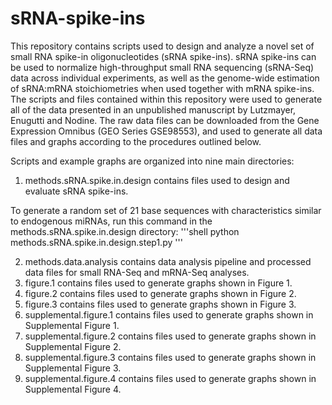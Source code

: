 # sRNA-spike-ins
This repository contains scripts used to design and analyze a novel set of small RNA spike-in oligonucleotides (sRNA spike-ins). sRNA spike-ins can be used to normalize high-throughput small RNA sequencing (sRNA-Seq) data across individual experiments, as well as the genome-wide estimation of sRNA:mRNA stoichiometries when used together with mRNA spike-ins. The scripts and files contained within this repository were used to generate all of the data presented in an unpublished manuscript by Lutzmayer, Enugutti and Nodine. The raw data files can be downloaded from the Gene Expression Omnibus (GEO Series GSE98553), and used to generate all data files and graphs according to the procedures outlined below.

Scripts and example graphs are organized into nine main directories:

1. methods.sRNA.spike.in.design contains files used to design and evaluate sRNA spike-ins.

To generate a random set of 21 base sequences with characteristics similar to endogenous miRNAs, run this command in the methods.sRNA.spike.in.design directory: 
'''shell
python methods.sRNA.spike.in.design.step1.py
'''

2. methods.data.analysis contains data analysis pipeline and processed data files for small RNA-Seq and mRNA-Seq analyses.
3. figure.1 contains files used to generate graphs shown in Figure 1.
4. figure.2 contains files used to generate graphs shown in Figure 2.
5. figure.3 contains files used to generate graphs shown in Figure 3. 
6. supplemental.figure.1 contains files used to generate graphs shown in Supplemental Figure 1.
7. supplemental.figure.2 contains files used to generate graphs shown in Supplemental Figure 2.
8. supplemental.figure.3 contains files used to generate graphs shown in Supplemental Figure 3.
9. supplemental.figure.4 contains files used to generate graphs shown in Supplemental Figure 4.

